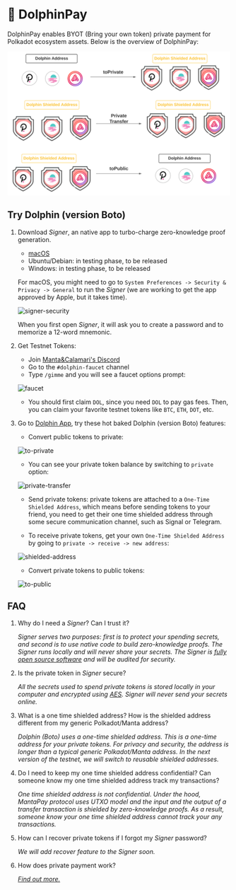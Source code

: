 # 🐬 DolphinPay

DolphinPay enables BYOT (Bring your own token) private payment for Polkadot ecosystem assets. Below is the overview of DolphinPay:

![overview](./private-payment/DolphinPay.svg)

## Try Dolphin (version Boto)

1. Download *Signer*, an native app to turbo-charge zero-knowledge proof generation.
   * [macOS](https://github.com/Manta-Network/manta-signer/releases/download/0.4.1/Manta.Signer_0.4.1_x64-macOS.dmg)
   * Ubuntu/Debian: in testing phase, to be released
   * Windows: in testing phase, to be released

    For macOS, you might need to go to `System Preferences -> Security & Privacy -> General` to run the *Signer* (we are working to get the app approved by Apple, but it takes time).

   ![signer-security](./private-payment/allow-signer.png)

   When you first open *Signer*, it will ask you to create a password and to memorize a 12-word mnemonic.

2. Get Testnet Tokens:
   * Join [Manta&Calamari's Discord](https://t.co/5BacMMLSCW)
   * Go to the `#dolphin-faucet` channel
   * Type `/gimme` and you will see a faucet options prompt:

   ![faucet](./private-payment/faucet.png)

   * You should first claim `DOL`, since you need `DOL` to pay gas fees. Then, you can claim your favorite testnet tokens like `BTC`, `ETH`, `DOT`, etc.

3. Go to [Dolphin App](https://app.dolphin.manta.network/), try these hot baked Dolphin (version Boto) features:
   * Convert public tokens to private:

   ![to-private](./private-payment/to-private.png)

   * You can see your private token balance by switching to `private` option:

   ![private-transfer](./private-payment/private-transfer.png)

   * Send private tokens: private tokens are attached to a `One-Time Shielded Address`, which means before sending tokens to your friend, you need to get their one time shielded address through some secure communication channel, such as Signal or Telegram.

   * To receive private tokens, get your own `One-Time Shielded Address` by going to `private -> receive -> new address`:

   ![shielded-address](./private-payment/shielded-address.png)

   * Convert private tokens to public tokens:

   ![to-public](./private-payment/to-public.png)

## FAQ

1. Why do I need a *Signer*? Can I trust it?

   _*Signer* serves two purposes: first is to protect your spending secrets, and second is to use native code to build zero-knowledge proofs. The *Signer* runs locally and will never share your secrets. The *Signer* is [fully open source software](https://github.com/Manta-Network/manta-signer) and will be audited for security._

2. Is the private token in *Signer* secure?

   _All the secrets used to spend private tokens is stored locally in your computer and encrypted using [AES](https://en.wikipedia.org/wiki/Advanced_Encryption_Standard). *Signer* will never send your secrets online._

3. What is a one time shielded address? How is the shielded address different from my generic Polkadot/Manta address?

   _Dolphin (Boto) uses a one-time shielded address. This is a one-time address for your private tokens. For privacy and security, the address is longer than a typical generic Polkadot/Manta address. In the next version of the testnet, we will switch to reusable shielded addresses._

4. Do I need to keep my one time shielded address confidential? Can someone know my one time shielded address track my transactions?

    _One time shielded address is not *confidential*. Under the hood, MantaPay protocol uses UTXO model and the input and the output of a transfer transaction is shielded by zero-knowledge proofs. As a result, someone know your one time shielded address cannot track your any transactions._

5. How can I recover private tokens if I forgot my *Signer* password?

   _We will add recover feature to the *Signer* soon._

6. How does private payment work?

   _[Find out more.](PrivatePayment.md)_

